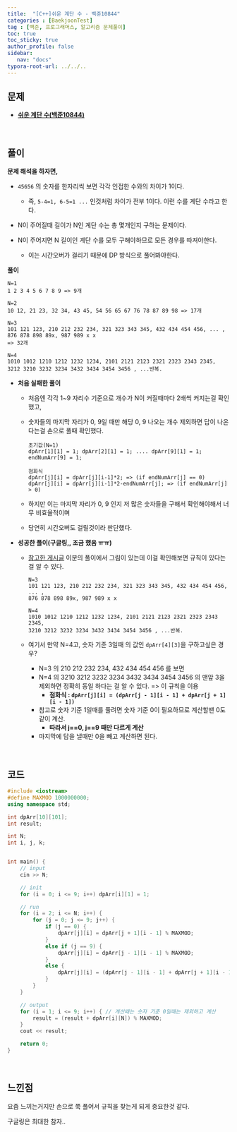 ```yaml
---
title:  "[C++]쉬운 계단 수 - 백준10844"
categories : [BaekjoonTest]
tag : [백준, 프로그래머스, 알고리즘 문제풀이]
toc: true
toc_sticky: true
author_profile: false
sidebar:
   nav: "docs"
typora-root-url: ../../..
---
```




## 문제

* **[쉬운 계단 수(백준10844)](https://www.acmicpc.net/problem/10844)**

<br>

## 풀이

**문제 해석을 하자면,**

* `45656` 의 숫자를 한자리씩 보면 각각 인접한 수와의 차이가 1이다.
  * 즉, `5-4=1, 6-5=1 ...` 인것처럼 차이가 전부 1이다. 이런 수를 계단 수라고 한다.

* N이 주어질때 길이가 N인 계단 수는 총 몇개인지 구하는 문제이다.
* N이 주어지면 N 길이인 계단 수를 모두 구해야하므로 모든 경우를 따져야한다.
  * 이는 시간오버가 걸리기 때문에 DP 방식으로 풀어봐야한다.




**풀이**

```
N=1
1 2 3 4 5 6 7 8 9 => 9개

N=2
10 12, 21 23, 32 34, 43 45, 54 56 65 67 76 78 87 89 98 => 17개

N=3
101 121 123, 210 212 232 234, 321 323 343 345, 432 434 454 456, ... ,
876 878 898 89x, 987 989 x x
=> 32개

N=4
1010 1012 1210 1212 1232 1234, 2101 2121 2123 2321 2323 2343 2345, 
3212 3210 3232 3234 3432 3434 3454 3456 , ...반복.
```

* **처음 실패한 풀이**

  * 처음엔 각각 1~9 자리수 기준으로 개수가 N이 커질때마다 2배씩 커지는걸 확인했고,

  * 숫자들의 마지막 자리가 0, 9일 때만 해당 0, 9 나오는 개수 제외하면 답이 나온다는걸 손으로 풀때 확인했다.

    ```
    초기값(N=1)
    dpArr[1][1] = 1; dpArr[2][1] = 1; .... dpArr[9][1] = 1;
    endNumArr[9] = 1; 
    
    점화식
    dpArr[j][i] = dpArr[j][i-1]*2; => (if endNumArr[j] == 0)
    dpArr[j][i] = dpArr[j][i-1]*2-endNumArr[j]; => (if endNumArr[j] > 0)
    ```

  * 하지만 이는 마지막 자리가 0, 9 인지 저 많은 숫자들을 구해서 확인해야해서 너무 비효율적이며

  * 당연히 시간오버도 걸릴것이라 판단했다.

* **성공한 풀이(구글링,, 조금 했음 ㅠㅠ)**

  * [참고한 게시글](https://velog.io/@rlafkdud1228/%EB%B0%B1%EC%A4%80-10844-%EC%89%AC%EC%9A%B4-%EA%B3%84%EB%8B%A8-%EC%88%98) 이분의 풀이에서 그림이 있는데 이걸 확인해보면 규칙이 있다는걸 알 수 있다.

    ```
    N=3
    101 121 123, 210 212 232 234, 321 323 343 345, 432 434 454 456, ... ,
    876 878 898 89x, 987 989 x x
    
    N=4
    1010 1012 1210 1212 1232 1234, 2101 2121 2123 2321 2323 2343 2345,
    3210 3212 3232 3234 3432 3434 3454 3456 , ...반복.
    ```

  * 여기서 만약 N=4고, 숫자 기준 3일때 의 값인 `dpArr[4][3]`을 구하고싶은 경우?

    * N=3 의 210 212 232 234, 432 434 454 456 를 보면
    * N=4 의 3210 3212 3232 3234 3432 3434 3454 3456 의 맨앞 3을 제외하면 정확히 동일 하다는 걸 알 수 있다. => 이 규칙을 이용
      * **점화식 : `dpArr[j][i] = (dpArr[j - 1][i - 1] + dpArr[j + 1][i - 1])`**
    * 참고로 숫자 기준 1일때를 풀려면 숫자 기준 0이 필요하므로 계산할땐 0도 같이 계산.
      * **따라서 j==0, j==9 때만 다르게 계산**
    * 마지막에 답을 낼때만 0을 빼고 계산하면 된다.




<br>

## 코드

```c++
#include <iostream>
#define MAXMOD 1000000000;
using namespace std;

int dpArr[10][101];
int result;

int N;
int i, j, k;


int main() {
	// input
	cin >> N;

	// init
	for (i = 0; i <= 9; i++) dpArr[i][1] = 1;

	// run
	for (i = 2; i <= N; i++) {
		for (j = 0; j <= 9; j++) {
			if (j == 0) {
				dpArr[j][i] = dpArr[j + 1][i - 1] % MAXMOD;
			}
			else if (j == 9) {
				dpArr[j][i] = dpArr[j - 1][i - 1] % MAXMOD;
			}
			else {
				dpArr[j][i] = (dpArr[j - 1][i - 1] + dpArr[j + 1][i - 1]) % MAXMOD;
			}
		}
	}

	// output
	for (i = 1; i <= 9; i++) { // 계산때는 숫자 기준 0일때는 제외하고 계산
		result = (result + dpArr[i][N]) % MAXMOD;
	}
	cout << result;

	return 0;
}
```

<br>

## 느낀점

요즘 느끼는거지만 손으로 쭉 풀어서 규칙을 찾는게 되게 중요한것 같다.

구글링은 최대한 참자..
